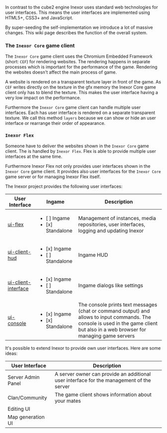 In contrast to the cube2 engine Inexor uses standard web technologies for user interfaces. This means the user interfaces are implemented using HTML5+, CSS3+ and JavaScript.

By super-seeding the self-implementation we introduce a lot of massive changes. This wiki page describes the function of the overall system.

### The `Inexor Core` game client

The `Inexor Core` game client uses the Chromium Embedded Framework (short: `CEF`) for rendering websites. The rendering happens in separate processes which is important for the performance of the game. Rendering the websites doesn't affect the main process of game.

A website is rendered on a transparent texture layer in front of the game. As `CEF` writes directly on the texture in the gfx memory the Inexor Core game client only has to blend the texture. This makes the user interface having a very low impact on the performance.

Furthermore the `Inexor Core` game client can handle multiple user interfaces. Each has user interface is rendered on a separate transparent texture. We call this method `layers` because we can show or hide an user interface or rearrange their order of appearance.

### `Inexor Flex`

Someone have to deliver the websites shown in the `Inexor Core` game client. The is handled by `Inexor Flex`. Flex is able to provide multiple user interfaces at the same time.

Furthermore Inexor Flex not only provides user interfaces shown in the `Inexor Core` game client. It provides also user interfaces for the `Inexor Core` game server or for managing Inexor Flex itself.

The Inexor project provides the following user interfaces:

| User Interface | Ingame | Description |
| --- | --- | --- |
| [ui-flex](/inexorgame/ui-flex) | <ul><li>[ ] Ingame</li><li>[x] Standalone</li></ul> | Management of instances, media repositories, user interfaces, logging and updating Inexor |
| [ui-client-hud](/inexorgame/ui-client-hud) | <ul><li>[x] Ingame</li><li>[ ] Standalone</li></ul> | Ingame HUD |
| [ui-client-interface](/inexorgame/ui-client-interface) | <ul><li>[x] Ingame</li><li>[ ] Standalone</li></ul> | Ingame dialogs like settings |
| [ui-console](/inexorgame/ui-console) | <ul><li>[x] Ingame</li><li>[x] Standalone</li></ul> | The console prints text messages (chat or command output) and allows to input commands. The console is used in the game client but also in a web browser for managing game servers |
 
It's possible to extend Inexor to provide own user interfaces. Here are some ideas:

| User Interface | Description |
| --- | --- |
| Server Admin Panel | A server owner can provide an additional user interface for the management of the server |
| Clan/Community | The game client shows information about your mates |
| Editing UI |  |
| Map generation UI |  |
